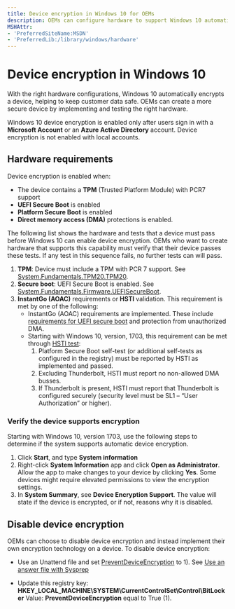 ```yaml
---
title: Device encryption in Windows 10 for OEMs
description: OEMs can configure hardware to support Windows 10 automatic device encryption.
MSHAttr:
- 'PreferredSiteName:MSDN'
- 'PreferredLib:/library/windows/hardware'
---
```


# Device encryption in Windows 10

With the right hardware configurations, Windows 10 automatically encrypts a device, helping to keep customer data safe.  OEMs can create a more secure device by implementing and testing the right hardware.

Windows 10 device encryption is enabled only after users sign in with a **Microsoft Account** or an **Azure Active Directory** account. Device encryption is not enabled with local accounts.

## Hardware requirements
Device encryption is enabled when:
- The device contains a **TPM** (Trusted Platform Module) with PCR7 support
- **UEFI Secure Boot** is enabled
- **Platform Secure Boot** is enabled
- **Direct memory access (DMA)** protections is enabled.  

The following list shows the hardware and tests that a device must pass before Windows 10 can enable device encryption. OEMs who want to create hardware that supports this capability must verify that their device passes these tests. If any test in this sequence fails, no further tests can will pass.


1. **TPM**: Device must include a TPM with PCR 7 support.  See [System.Fundamentals.TPM20.TPM20](https://msdn.microsoft.com/windows/hardware/commercialize/design/compatibility/systems#systemfundamentalstpm20tpm20).
2. **Secure boot**: UEFI Secure Boot is enabled. See [System.Fundamentals.Firmware.UEFISecureBoot](https://msdn.microsoft.com/windows/hardware/commercialize/design/compatibility/systems#systemfundamentalsfirmwareuefisecureboot).
3. **InstantGo (AOAC)** requirements or **HSTI** validation. This requirement is met by one of the following:
    - InstantGo (AOAC) requirements are implemented. These include [requirements for UEFI secure boot](https://msdn.microsoft.com/windows/hardware/commercialize/design/compatibility/systems#systemfundamentalsfirmwarecsuefisecurebootconnectedstandby) and protection from unauthorized DMA.
    - Starting with Windows 10, version, 1703, this requirement can be met through [HSTI test](https://msdn.microsoft.com/library/windows/hardware/mt712332.aspx):
        1.	Platform Secure Boot self-test (or additional self-tests as configured in the registry) must be reported by HSTI as implemented and passed.
        2.	Excluding Thunderbolt, HSTI must report no non-allowed DMA busses.
        3.	If Thunderbolt is present, HSTI must report that Thunderbolt is configured securely (security level must be SL1 – “User Authorization” or higher).

### Verify the device supports encryption
Starting with Windows 10, version 1703, use the following steps to determine if the system supports automatic device encryption.
1.	Click **Start**, and type **System information**
2.	Right-click **System Information** app and click **Open as Administrator**. Allow the app to make changes to your device by clicking **Yes**. Some devices might require elevated permissions to view the encryption settings.
3.	In **System Summary**, see **Device Encryption Support**.  The value will state if the device is encrypted, or if not, reasons why it is disabled. 

## Disable device encryption
OEMs can choose to disable device encryption and instead implement their own encryption technology on a device. To disable device encryption:

- Use an Unattend file and set [PreventDeviceEncryption](https://msdn.microsoft.com/windows/hardware/commercialize/customize/desktop/unattend/microsoft-windows-securestartup-filterdriver-preventdeviceencryption) to 1). See [Use an answer file with Sysprep](https://msdn.microsoft.com/en-us/windows/hardware/commercialize/manufacture/desktop/use-answer-files-with-sysprep)

- Update this registry key:
**HKEY_LOCAL_MACHINE\SYSTEM\CurrentControlSet\Control\BitLocker**
Value: **PreventDeviceEncryption** equal to True (1).